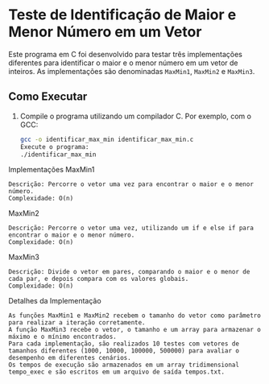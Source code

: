 # Teste de Identificação de Maior e Menor Número em um Vetor

Este programa em C foi desenvolvido para testar três implementações diferentes para identificar o maior e o menor número em um vetor de inteiros. As implementações são denominadas `MaxMin1`, `MaxMin2` e `MaxMin3`.

## Como Executar

1. Compile o programa utilizando um compilador C. Por exemplo, com o GCC:

   ```bash
   gcc -o identificar_max_min identificar_max_min.c
   Execute o programa: 
   ./identificar_max_min

Implementações
MaxMin1

    Descrição: Percorre o vetor uma vez para encontrar o maior e o menor número.
    Complexidade: O(n)

MaxMin2

    Descrição: Percorre o vetor uma vez, utilizando um if e else if para encontrar o maior e o menor número.
    Complexidade: O(n)

MaxMin3

    Descrição: Divide o vetor em pares, comparando o maior e o menor de cada par, e depois compara com os valores globais.
    Complexidade: O(n)

Detalhes da Implementação

    As funções MaxMin1 e MaxMin2 recebem o tamanho do vetor como parâmetro para realizar a iteração corretamente.
    A função MaxMin3 recebe o vetor, o tamanho e um array para armazenar o máximo e o mínimo encontrados.
    Para cada implementação, são realizados 10 testes com vetores de tamanhos diferentes (1000, 10000, 100000, 500000) para avaliar o desempenho em diferentes cenários.
    Os tempos de execução são armazenados em um array tridimensional tempo_exec e são escritos em um arquivo de saída tempos.txt.
